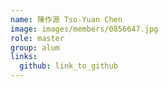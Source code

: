 ```yaml
---
name: 陳作源 Tso-Yuan Chen 
image: images/members/0856647.jpg 
role: master
group: alum
links:
  github: link_to_github 
---
```

